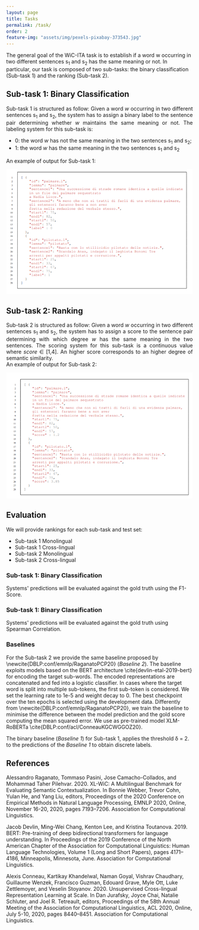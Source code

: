 ```yaml
---
layout: page
title: Tasks
permalink: /task/
order: 2
feature-img: "assets/img/pexels-pixabay-373543.jpg"
---
```


<p>
The general goal of the WiC-ITA task is to establish if a word w occurring in two different sentences s<sub>1</sub> and s<sub>2</sub> has the same meaning or not.
In particular, our task is composed of two sub-tasks: the binary classification (Sub-task 1) and the ranking (Sub-task 2).
</p>


<h2>Sub-task 1: Binary Classification</h2>
<p align="justify">
Sub-task 1 is structured as follow:
Given a word <i>w</i> occurring in two different sentences s<sub>1</sub> and s<sub>2</sub>, the system has to assign a binary label to the sentence pair determining whether <i>w</i> maintains the same meaning or not.
The labeling system for this sub-task is:
 <ul>
  <li>0: the word <i>w</i> has not the same meaning in the two sentences s<sub>1</sub> and s<sub>2</sub>;</li>
  <li>1: the word <i>w</i> has the same meaning in the two sentences s<sub>1</sub> and s<sub>2</sub></li>
</ul> 

An example of output for Sub-task 1:
</p>
<img src="/assets/img/example2.png" alt="example2">




<h2>Sub-task 2: Ranking</h2>
<p align="justify">
Sub-task 2 is structured as follow:
Given a word <i>w</i> occurring in two different sentences s<sub>1</sub> and s<sub>2</sub>, the system has to assign a score to the sentence pair determining with which degree <i>w</i> has the same meaning in the two sentences. 
The scoring system for this sub-task is a continuous value where <i>score</i> &#8712; [1,4].
An higher score corresponds to an higher degree of semantic similarity.
<br>
An example of output for Sub-task 2:
</p>
<img src="/assets/img/example.png" alt="example">


<h2>Evaluation</h2>
We will provide rankings for each sub-task and test set: 
<ul>
<li> Sub-task 1 Monolingual</li>
<li> Sub-task 1 Cross-lingual</li>
<li> Sub-task 2 Monolingual</li>
<li> Sub-task 2 Cross-lingual</li>
</ul>

<h3> Sub-task 1: Binary Classification </h3>
Systems' predictions will be evaluated against the gold truth using the F1-Score.

<h3> Sub-task 1: Binary Classification </h3>
Systems' predictions will be evaluated against the gold truth using Spearman Correlation.

<h3> Baselines </h3>
For the Sub-task 2 we provide the same baseline proposed by \newcite{DBLP:conf/emnlp/RaganatoPCP20} (<i>Baseline 2</i>). The baseline exploits models based on the BERT architecture \cite{devlin-etal-2019-bert} for encoding the target sub-words. The encoded representations are concatenated and fed into a logistic classifier. In cases where the target word is split into multiple sub-tokens, the first sub-token is considered. 
We set the learning rate to 1e-5 and weight decay to 0. The best checkpoint over the ten epochs is selected using the development data.
Differently from \newcite{DBLP:conf/emnlp/RaganatoPCP20}, we train the baseline to minimise the difference between the model prediction and the gold score computing the mean squared error. We use as pre-trained model XLM-RoBERTa \cite{DBLP:conf/acl/ConneauKGCWGGOZ20}.

The binary baseline (<i>Baseline 1</i>) for Sub-task 1, applies the threshold &delta; = 2. to the predictions of the <i>Baseline 1</i> to obtain discrete labels.

<h2> References </h2>
<p>
Alessandro Raganato, Tommaso Pasini, Jose Camacho-Collados, and Mohammad Taher Pilehvar. 2020. XL-WiC: A Multilingual Benchmark for Evaluating Semantic Contextualization. In Bonnie Webber, Trevor Cohn, Yulan He, and Yang Liu, editors, Proceedings of the 2020 Conference on Empirical Methods in Natural Language Processing, EMNLP 2020, Online, November 16-20, 2020, pages 7193–7206. Association for Computational Linguistics.
</p>

<p>
Jacob Devlin, Ming-Wei Chang, Kenton Lee, and Kristina Toutanova. 2019. BERT: Pre-training of deep bidirectional transformers for language understanding. In Proceedings of the 2019 Conference of the North American Chapter of the Association for Computational Linguistics: Human Language Technologies, Volume 1 (Long and Short Papers), pages 4171–4186, Minneapolis, Minnesota, June. Association for Computational Linguistics.
</p>

<p>
Alexis Conneau, Kartikay Khandelwal, Naman Goyal, Vishrav Chaudhary, Guillaume Wenzek, Francisco Guzman, Edouard Grave, Myle Ott, Luke Zettlemoyer, and Veselin Stoyanov. 2020. Unsupervised Cross-lingual Representation Learning at Scale. In Dan Jurafsky, Joyce Chai, Natalie Schluter, and Joel R. Tetreault, editors, Proceedings of the 58th Annual Meeting of the Association for Computational Linguistics, ACL 2020, Online, July 5-10, 2020, pages 8440–8451. Association for Computational Linguistics.
</p>
